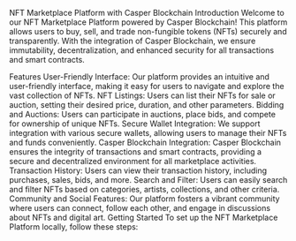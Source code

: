 NFT Marketplace Platform with Casper Blockchain
Introduction
Welcome to our NFT Marketplace Platform powered by Casper Blockchain! This platform allows users to buy, sell, and trade non-fungible tokens (NFTs) securely and transparently. With the integration of Casper Blockchain, we ensure immutability, decentralization, and enhanced security for all transactions and smart contracts.

Features
User-Friendly Interface: Our platform provides an intuitive and user-friendly interface, making it easy for users to navigate and explore the vast collection of NFTs.
NFT Listings: Users can list their NFTs for sale or auction, setting their desired price, duration, and other parameters.
Bidding and Auctions: Users can participate in auctions, place bids, and compete for ownership of unique NFTs.
Secure Wallet Integration: We support integration with various secure wallets, allowing users to manage their NFTs and funds conveniently.
Casper Blockchain Integration: Casper Blockchain ensures the integrity of transactions and smart contracts, providing a secure and decentralized environment for all marketplace activities.
Transaction History: Users can view their transaction history, including purchases, sales, bids, and more.
Search and Filter: Users can easily search and filter NFTs based on categories, artists, collections, and other criteria.
Community and Social Features: Our platform fosters a vibrant community where users can connect, follow each other, and engage in discussions about NFTs and digital art.
Getting Started
To set up the NFT Marketplace Platform locally, follow these steps:
